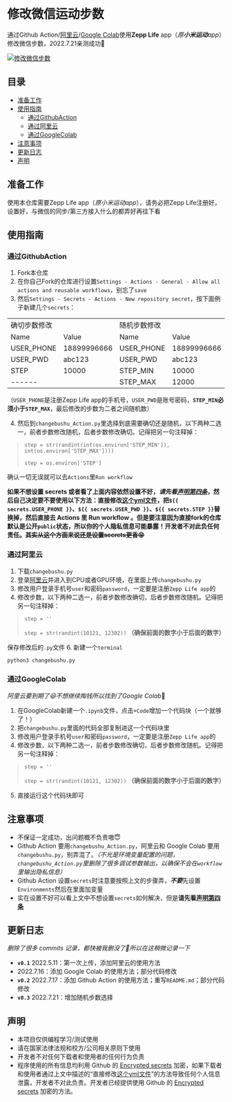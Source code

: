 # 修改微信运动步数
通过Github Action/[阿里云](https://tianchi.aliyun.com/notebook-ai "不需要magic network")/[Google Colab](https://colab.research.google.com/ "需要magic network")使用**Zepp Life** app（*原**小米运动**app*）修改微信步数，2022.7.21亲测成功:raised_eyebrow:

[![修改微信步数](https://github.com/Caryio/ZeppLifeChangeWechatSport/actions/workflows/RunFunction.yml/badge.svg?branch=main)](https://github.com/Caryio/ZeppLifeChangeWechatSport/actions/workflows/RunFunction.yml)
## 目录
* [准备工作](#准备工作)
* [使用指南](#使用指南)
  * [通过GithubAction](#通过githubaction)
  * [通过阿里云](#通过阿里云)
  * [通过GoogleColab](#通过googlecolab)
* [注意事项](#注意事项)
* [更新日志](#更新日志)
* [声明](#声明)

## 准备工作
使用本仓库需要Zepp Life app（*原小米运动app*），请务必把Zepp Life注册好，设置好，与微信的同步/第三方接入什么的都弄好再往下看

## 使用指南
### 通过GithubAction
   1. Fork本仓库
   2. 在你自己Fork的仓库进行设置`Settings - Actions - General - Allow all actions and reusable workflows`，别忘了`save`
   3. 然后`Settings - Secrets - Actions - New repository secret`，按下面例子新建几个`secrets`：

   <table>
    <tr>
     <td colspan="2">确切步数修改</td>
     <td colspan="2">随机步数修改</td>
    </tr>
    <tr>
     <td>Name</td>
     <td>Value</td>
     <td>Name</td>
     <td>Value</td>
    </tr>
    <tr>
     <td>USER_PHONE</td>
     <td>18899996666</td>
     <td>USER_PHONE</td>
     <td>18899996666</td>
    </tr>
    <tr>
     <td>USER_PWD</td>
     <td>abc123</td>
     <td>USER_PWD</td>
     <td>abc123</td>
    </tr>
    <tr>
     <td>STEP</td>
     <td>10000</td>
     <td>STEP_MIN</td>
     <td>10000</td>
    </tr>
    <tr>
     <td colspan="2">------</td>
     <td>STEP_MAX</td>
     <td>12000</td>
    </tr>
   </table>
   
   （`USER_PHONE`是注册Zepp Life app的手机号，`USER_PWD`是账号密码，**`STEP_MIN`必须小于`STEP_MAX`**，最后修改的步数为二者之间随机数）
   
   4. 然后到`changebushu_Action.py`里选择到底需要确切还是随机，以下两种二选一，前者步数修改随机，后者步数修改确切。记得把另一句注释掉：

   > `step = str(randint(int(os.environ['STEP_MIN']), int(os.environ['STEP_MAX'])))`
   >
   > `step = os.environ['STEP']`

   确认一切无误就可以去`Actions`里`Run workflow`
   
**如果不想设置 secrets 或者看了上面内容依然设置不好，*请先看[声明第四条](#声明)*，然后自己决定要不要使用以下方法：直接修改[这个yml文件](/.github/workflows/RunFunction.yml)，把`${{ secrets.USER_PHONE }}`、`${{ secrets.USER_PWD }}`、`${{ secrets.STEP }}`替换掉，然后直接去 Actions 里 Run workflow 。但是要注意因为直接fork的仓库默认是公开`public`状态，所以你的个人隐私信息可能暴露！开发者不对此负任何责任。~~其实从这个方面来说还是设置secrets更香:stuck_out_tongue_closed_eyes:~~** 

### 通过阿里云
  1. 下载`changebushu.py`
  2. 登录[阿里云](https://tianchi.aliyun.com/notebook-ai "不需要magic network")并进入到CPU或者GPU环境，在里面上传`changebushu.py`
  3. 修改用户登录手机号`user`和密码`password`，一定要是注册`Zepp Life app`的
  4. 修改步数，以下两种二选一，前者步数修改确切，后者步数修改随机。记得把另一句注释掉：
  > `step = ''`
  >
  > `step = str(randint(10121, 12302))`
  > **（确保前面的数字小于后面的数字）**
  
  保存修改后的`.py`文件
  6. 新建一个`terminal`
  ```python
  python3 changebushu.py
  ```

### 通过GoogleColab
*阿里云要到期了:laughing:不想继续掏钱所以找到了Google Colab*:zany_face:
  1. 在GoogleColab新建一个`.ipynb`文件，点击`+Code`增加一个代码块（一个就够了！）
  2. 把`changebushu.py`里面的代码全部复制进这一个代码块里
  3. 修改用户登录手机号`user`和密码`password`，一定要是注册`Zepp Life app`的
  4. 修改步数，以下两种二选一，前者步数修改确切，后者步数修改随机。记得把另一句注释掉：
  > `step = ''`
  >
  > `step = str(randint(10121, 12302))`
  > **（确保前面的数字小于后面的数字）**

  5. 直接运行这个代码块即可
## 注意事项
* 不保证一定成功，出问题概不负责嗷:innocent:
* Github Action 要用`changebushu_Action.py`，阿里云和 Google Colab 要用`changebushu.py`，别弄混了。*（不光是环境变量配置的问题，`changebushu_Action.py`里删除了很多调试参数输出，以确保不会在`workflow`里输出隐私信息）*
* Github Action 设置`secrets`时注意要按照上文的步骤弄，***不要***先设置`Environments`然后在里面加变量
* 实在设置不好可以看上文中不想设置`secrets`如何解决，但是**请先看[声明第四条](#声明)**

## 更新日志
*删除了很多 commits 记录，都快被我删没了:rofl:所以在这稍微记录一下*
  - **`v0.1`** 2022.5.11：第一次上传，添加阿里云的使用方法
  - 2022.7.16：添加 Google Colab 的使用方法；部分代码修改
  - **`v0.2`** 2022.7.17：添加 Github Action 的使用方法；重写`README.md`；部分代码修改
  - **`v0.3`** 2022.7.21：增加随机步数选择

## 声明
- 本项目仅供编程学习/测试使用
- 请在国家法律法规和校方/公司相关原则下使用
- 开发者不对任何下载者和使用者的任何行为负责
- 程序使用的所有信息均利用 Github 的 [Encrypted secrets](https://docs.github.com/en/actions/security-guides/encrypted-secrets) 加密，如果下载者和使用者通过上文中描述的“直接修改[这个yml文件](/.github/workflows/RunFunction.yml)”的方法导致任何个人信息泄露，开发者不对此负责。开发者已经提供使用 Github 的 [Encrypted secrets](https://docs.github.com/en/actions/security-guides/encrypted-secrets) 加密的方法。
